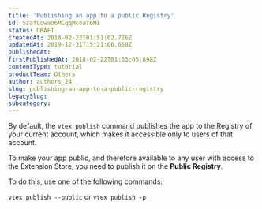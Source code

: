 ```yaml
---
title: 'Publishing an app to a public Registry'
id: 5zafCowaD6MCqqMcoaY6MI
status: DRAFT
createdAt: 2018-02-22T01:51:02.726Z
updatedAt: 2019-12-31T15:21:06.658Z
publishedAt: 
firstPublishedAt: 2018-02-22T01:53:05.898Z
contentType: tutorial
productTeam: Others
author: authors_24
slug: publishing-an-app-to-a-public-registry
legacySlug: 
subcategory: 
---
```


By default, the `vtex publish` command publishes the app to the Registry of your current account, which makes it accessible only to users of that account.

To make your app public, and therefore available to any user with access to the Extension Store, you need to publish it on the __Public Registry__.

To do this, use one of the following commands:

`vtex publish --public` or `vtex publish -p`
